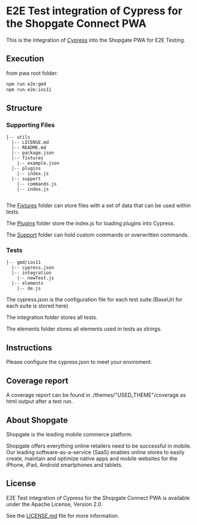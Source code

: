 # E2E Test integration of Cypress for the Shopgate Connect PWA

This is the Integration of [Cypress](https://www.cypress.io/) into the Shopgate PWA for E2E Testing.

## Execution
from pwa root folder:
```sh
npm run e2e:gmd
npm run e2e:ios11
```

## Structure
### Supporting Files
```
|-- utils
  |-- LICENSE.md
  |-- README.md
  |-- package.json
  |-- fixtures
    |-- example.json
  |-- plugins
    |-- index.js
  |-- support
    |-- commands.js
    |-- index.js
  
```

The [Fixtures](https://docs.cypress.io/api/commands/fixture.html#Syntax) folder can store files with a set of data that can be used within tests.

The [Plugins](https://docs.cypress.io/guides/tooling/plugins-guide.html#) folder store the index.js for loading plugins into Cypress.

The [Support](https://on.cypress.io/custom-commands) folder can hold custom commands or overwritten commands.

### Tests
```
|-- gmd/ios11
  |-- cypress.json
  |-- integration
    |-- newTest.js
  |-- elements
    |-- de.js
  ```

The cypress.json is the configuration file for each test suite.(BaseUrl for each suite is stored here)

The integration folder stores all tests.

The elements folder stores all elements used in tests as strings.

## Instructions

Please configure the cypress.json to meet your enviroment. 

## Coverage report
A coverage report can be found in ./themes/"USED_THEME"/coverage as html output after a test run.

## About Shopgate

Shopgate is the leading mobile commerce platform.

Shopgate offers everything online retailers need to be successful in mobile. Our leading
software-as-a-service (SaaS) enables online stores to easily create, maintain and optimize
native apps and mobile websites for the iPhone, iPad, Android smartphones and tablets.

## License

E2E Test integration of Cypress for the Shopgate Connect PWA is available under the Apache License, 
Version 2.0.

See the [LICENSE.md](./LICENSE.md) file for more information.
